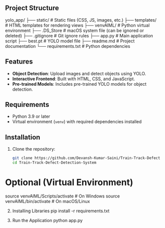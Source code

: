 ## Project Structure

yolo_app/
├── static/ # Static files (CSS, JS, images, etc.)
├── templates/ # HTML templates for rendering views
├── venvAIML/ # Python virtual environment
├── .DS_Store # macOS system file (can be ignored or deleted)
├── .gitignore # Git ignore rules
├── app.py # Main application script
├── best.pt # YOLO model file
├── readme.md # Project documentation
└── requirements.txt # Python dependencies

## Features

- **Object Detection**: Upload images and detect objects using YOLO.
- **Interactive Frontend**: Built with HTML, CSS, and JavaScript.
- **Pre-trained Models**: Includes pre-trained YOLO models for object detection.

## Requirements

- Python 3.9 or later
- Virtual environment (`venv`) with required dependencies installed

## Installation

1. Clone the repository:
   ```sh
   git clone https://github.com/Devansh-Kumar-Saini/Train-Track-Defect-Detection-System.git
   cd Train-Track-Defect-Detection-System
   ```

# Optional (Virtual Environment)
source venvAIML/Scripts/activate  # On Windows
source venvAIML/bin/activate      # On macOS/Linux


2. Installing Libraries 
pip install -r requirements.txt

3. Run the Application
python app.py
